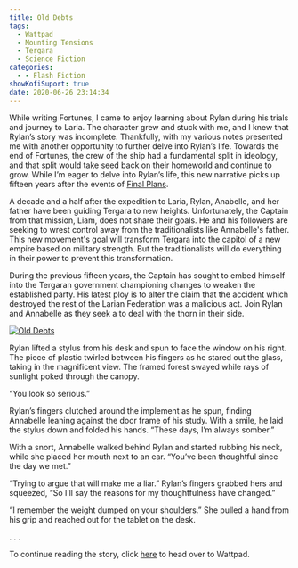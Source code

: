```yaml
---
title: Old Debts
tags:
  - Wattpad
  - Mounting Tensions
  - Tergara
  - Science Fiction
categories:
  - - Flash Fiction
showKofiSuport: true
date: 2020-06-26 23:14:34
---
```


While writing Fortunes, I came to enjoy learning about Rylan during his trials and journey to Laria. The character grew and stuck with me, and I knew that Rylan’s story was incomplete. Thankfully, with my various notes presented me with another opportunity to further delve into Rylan’s life. Towards the end of Fortunes, the crew of the ship had a fundamental split in ideology, and that split would take seed back on their homeworld and continue to grow. While I’m eager to delve into Rylan’s life, this new narrative picks up fifteen years after the events of [Final Plans](/archives/2020/05/25/fortunes-20-final-plans).<!-- more -->

A decade and a half after the expedition to Laria, Rylan, Anabelle, and her father have been guiding Tergara to new heights. Unfortunately, the Captain from that mission, Liam, does not share their goals. He and his followers are seeking to wrest control away from the traditionalists like Annabelle's father. This new movement's goal will transform Tergara into the capitol of a new empire based on military strength. But the traditionalists will do everything in their power to prevent this transformation.

During the previous fifteen years, the Captain has sought to embed himself into the Tergaran government championing changes to weaken the established party. His latest ploy is to alter the claim that the accident which destroyed the rest of the Larian Federation was a malicious act. Join Rylan and Annabelle as they seek a to deal with the thorn in their side.

<div class="center">

[![Old Debts](/images/covers/mounting-tensions.png "Old Debts")](https://www.wattpad.com/906318400-mounting-tensions-old-debts)

</div>

Rylan lifted a stylus from his desk and spun to face the window on his right. The piece of plastic twirled between his fingers as he stared out the glass, taking in the magnificent view. The framed forest swayed while rays of sunlight poked through the canopy.

“You look so serious.”

Rylan’s fingers clutched around the implement as he spun, finding Annabelle leaning against the door frame of his study. With a smile, he laid the stylus down and folded his hands. “These days, I’m always somber.”

With a snort, Annabelle walked behind Rylan and started rubbing his neck, while she placed her mouth next to an ear. “You’ve been thoughtful since the day we met.”

“Trying to argue that will make me a liar.” Rylan’s fingers grabbed hers and squeezed, “So I’ll say the reasons for my thoughtfulness have changed.”

“I remember the weight dumped on your shoulders.” She pulled a hand from his grip and reached out for the tablet on the desk.

<div class="center story-ellipses">
.
.
.
</div>

<div>

To continue reading the story, click [here](https://www.wattpad.com/906318400-mounting-tensions-old-debts) to head over to Wattpad.

</div>